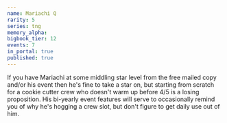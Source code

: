 ```yaml
---
name: Mariachi Q
rarity: 5
series: tng
memory_alpha:
bigbook_tier: 12
events: 7
in_portal: true
published: true
---
```


If you have Mariachi at some middling star level from the free mailed copy and/or his event then he's fine to take a star on, but starting from scratch for a cookie cutter crew who doesn't warm up before 4/5 is a losing proposition. His bi-yearly event features will serve to occasionally remind you of why he's hogging a crew slot, but don't figure to get daily use out of him.

